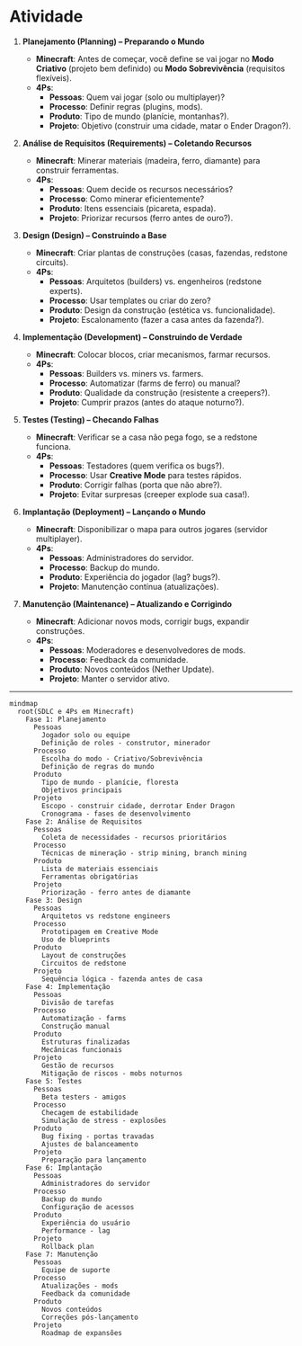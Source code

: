# Atividade

1. **Planejamento (Planning) – Preparando o Mundo**  
   - **Minecraft**: Antes de começar, você define se vai jogar no **Modo Criativo** (projeto bem definido) ou **Modo Sobrevivência** (requisitos flexíveis).  
   - **4Ps**:  
     - **Pessoas**: Quem vai jogar (solo ou multiplayer)?  
     - **Processo**: Definir regras (plugins, mods).  
     - **Produto**: Tipo de mundo (planície, montanhas?).  
     - **Projeto**: Objetivo (construir uma cidade, matar o Ender Dragon?).  

2. **Análise de Requisitos (Requirements) – Coletando Recursos**  
   - **Minecraft**: Minerar materiais (madeira, ferro, diamante) para construir ferramentas.  
   - **4Ps**:  
     - **Pessoas**: Quem decide os recursos necessários?  
     - **Processo**: Como minerar eficientemente?  
     - **Produto**: Itens essenciais (picareta, espada).  
     - **Projeto**: Priorizar recursos (ferro antes de ouro?).  

3. **Design (Design) – Construindo a Base**  
   - **Minecraft**: Criar plantas de construções (casas, fazendas, redstone circuits).  
   - **4Ps**:  
     - **Pessoas**: Arquitetos (builders) vs. engenheiros (redstone experts).  
     - **Processo**: Usar templates ou criar do zero?  
     - **Produto**: Design da construção (estética vs. funcionalidade).  
     - **Projeto**: Escalonamento (fazer a casa antes da fazenda?).  

4. **Implementação (Development) – Construindo de Verdade**  
   - **Minecraft**: Colocar blocos, criar mecanismos, farmar recursos.  
   - **4Ps**:  
     - **Pessoas**: Builders vs. miners vs. farmers.  
     - **Processo**: Automatizar (farms de ferro) ou manual?  
     - **Produto**: Qualidade da construção (resistente a creepers?).  
     - **Projeto**: Cumprir prazos (antes do ataque noturno?).  

5. **Testes (Testing) – Checando Falhas**  
   - **Minecraft**: Verificar se a casa não pega fogo, se a redstone funciona.  
   - **4Ps**:  
     - **Pessoas**: Testadores (quem verifica os bugs?).  
     - **Processo**: Usar **Creative Mode** para testes rápidos.  
     - **Produto**: Corrigir falhas (porta que não abre?).  
     - **Projeto**: Evitar surpresas (creeper explode sua casa!).  

6. **Implantação (Deployment) – Lançando o Mundo**  
   - **Minecraft**: Disponibilizar o mapa para outros jogares (servidor multiplayer).  
   - **4Ps**:  
     - **Pessoas**: Administradores do servidor.  
     - **Processo**: Backup do mundo.  
     - **Produto**: Experiência do jogador (lag? bugs?).  
     - **Projeto**: Manutenção contínua (atualizações).  

7. **Manutenção (Maintenance) – Atualizando e Corrigindo**  
   - **Minecraft**: Adicionar novos mods, corrigir bugs, expandir construções.  
   - **4Ps**:  
     - **Pessoas**: Moderadores e desenvolvedores de mods.  
     - **Processo**: Feedback da comunidade.  
     - **Produto**: Novos conteúdos (Nether Update).  
     - **Projeto**: Manter o servidor ativo.  

---  


```mermaid
mindmap
  root(SDLC e 4Ps em Minecraft)
    Fase 1: Planejamento
      Pessoas
        Jogador solo ou equipe
        Definição de roles - construtor, minerador
      Processo
        Escolha do modo - Criativo/Sobrevivência
        Definição de regras do mundo
      Produto
        Tipo de mundo - planície, floresta
        Objetivos principais
      Projeto
        Escopo - construir cidade, derrotar Ender Dragon
        Cronograma - fases de desenvolvimento
    Fase 2: Análise de Requisitos
      Pessoas
        Coleta de necessidades - recursos prioritários
      Processo
        Técnicas de mineração - strip mining, branch mining
      Produto
        Lista de materiais essenciais
        Ferramentas obrigatórias
      Projeto
        Priorização - ferro antes de diamante
    Fase 3: Design
      Pessoas
        Arquitetos vs redstone engineers
      Processo
        Prototipagem em Creative Mode
        Uso de blueprints
      Produto
        Layout de construções
        Circuitos de redstone
      Projeto
        Sequência lógica - fazenda antes de casa
    Fase 4: Implementação
      Pessoas
        Divisão de tarefas
      Processo
        Automatização - farms
        Construção manual
      Produto
        Estruturas finalizadas
        Mecânicas funcionais
      Projeto
        Gestão de recursos
        Mitigação de riscos - mobs noturnos
    Fase 5: Testes
      Pessoas
        Beta testers - amigos
      Processo
        Checagem de estabilidade
        Simulação de stress - explosões
      Produto
        Bug fixing - portas travadas
        Ajustes de balanceamento
      Projeto
        Preparação para lançamento
    Fase 6: Implantação
      Pessoas
        Administradores do servidor
      Processo
        Backup do mundo
        Configuração de acessos
      Produto
        Experiência do usuário
        Performance - lag
      Projeto
        Rollback plan
    Fase 7: Manutenção
      Pessoas
        Equipe de suporte
      Processo
        Atualizações - mods
        Feedback da comunidade
      Produto
        Novos conteúdos
        Correções pós-lançamento
      Projeto
        Roadmap de expansões

```
